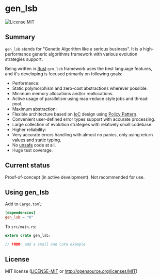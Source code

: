 # gen_lsb
[![License MIT](https://img.shields.io/badge/License-MIT-blue.svg)](./LICENSE)

## Summary

`gen_lsb` stands for "Genetic Algorithm like a serious business". It is a high-performance generic algorithms framework with various evolution strategies support.

Being written in [Rust](https://www.rust-lang.org/) `gen_lsb` framework uses the best language features, and it's developing is focused primarily on following goals:

* Performance:
 * Static polymorphism and zero-cost abstractions wherever possible.
 * Minimum memory allocations and/or reallocations.
 * Active usage of parallelism using map-reduce style jobs and thread pool.
* Maximum abstraction:
 * Flexible architecture based on [IoC](https://en.wikipedia.org/wiki/Inversion_of_control) design using [Policy Pattern](https://en.wikipedia.org/wiki/Strategy_pattern).
 * Convenient user-defined error types support with accurate processing.
 * Large collection of evolution strategies with relatively small codebase.
* Higher reliability:
 * Very accurate errors handling with almost no panics, only using return values and static typing.
 * No [unsafe](https://doc.rust-lang.org/book/unsafe.html) code at all.
 * Huge test coverage.

## Current status

Proof-of-concept (in active development). Not recommended for use.

## Using gen_lsb

Add to `Cargo.toml`:

```toml
[dependencies]
gen_lsb = "0"
```

To `src/main.rs`:

```rust
extern crate gen_lsb;

// TODO: add a small and cute example
```

## License

MIT license ([LICENSE-MIT](LICENSE) or http://opensource.org/licenses/MIT)
